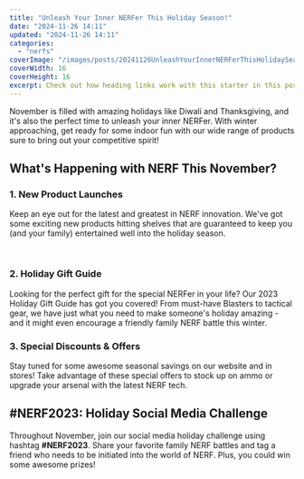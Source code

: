 ```yaml
---
title: "Unleash Your Inner NERFer This Holiday Season!"
date: "2024-11-26 14:11"
updated: "2024-11-26 14:11"
categories:
  - "nerfs"
coverImage: "/images/posts/20241126UnleashYourInnerNERFerThisHolidaySeason_1.jpg"
coverWidth: 16
coverHeight: 16
excerpt: Check out how heading links work with this starter in this post.
---
```


<script>
  import { base } from '$app/paths';
</script>

   
November is filled with amazing holidays like Diwali and Thanksgiving, and it's also the perfect time to unleash your inner NERFer. With winter approaching, get ready for some indoor fun with our wide range of products sure to bring out your competitive spirit!
  
## What's Happening with NERF This November? 
   
### **1. New Product Launches**
  
Keep an eye out for the latest and greatest in NERF innovation. We've got some exciting new products hitting shelves that are guaranteed to keep you (and your family) entertained well into the holiday season.
  

<img class="cover-image" src="{base}/images/posts/20241126UnleashYourInnerNERFerThisHolidaySeason_2.jpg" alt="" style="aspect-ratio: 16 / 16;" width="16" height="16">

### **2. Holiday Gift Guide**
   
Looking for the perfect gift for the special NERFer in your life? Our 2023 Holiday Gift Guide has got you covered! From must-have Blasters to tactical gear, we have just what you need to make someone's holiday amazing - and it might even encourage a friendly family NERF battle this winter.
   
### **3. Special Discounts & Offers**
  
Stay tuned for some awesome seasonal savings on our website and in stores! Take advantage of these special offers to stock up on ammo or upgrade your arsenal with the latest NERF tech. 
  
## #NERF2023: Holiday Social Media Challenge 
   
Throughout November, join our social media holiday challenge using hashtag **#NERF2023**. Share your favorite family NERF battles and tag a friend who needs to be initiated into the world of NERF. Plus, you could win some awesome prizes!